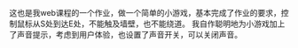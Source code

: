 这也是我web课程的一个作业，做一个简单的小游戏，基本完成了作业的要求，控制鼠标从S处到达E处，不能触及墙壁，也不能绕道。
我自作聪明地为小游戏加上了声音提示，考虑到用户体验，也设置了声音开关，可以关闭声音。
